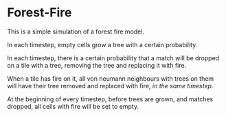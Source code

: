 # Forest-Fire

This is a simple simulation of a forest fire model.

In each timestep, empty cells grow a tree with a certain probability.

In each timestep, there is a certain probability that a match will be dropped on a tile with a tree, removing the tree
and replacing it with fire.

When a tile has fire on it, all von neumann neighbours with trees on them will have their tree removed and replaced with fire,
*in the same timestep*.

At the beginning of every timestep, before trees are grown, and matches dropped, all cells with fire will be set to empty.
